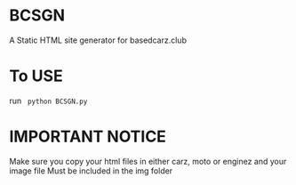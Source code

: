 # BCSGN
A Static HTML site generator for basedcarz.club

# To USE

run ``` python BCSGN.py```

# IMPORTANT NOTICE

Make sure you copy your html files in either carz, moto or enginez
and your image file Must be included in the img folder
